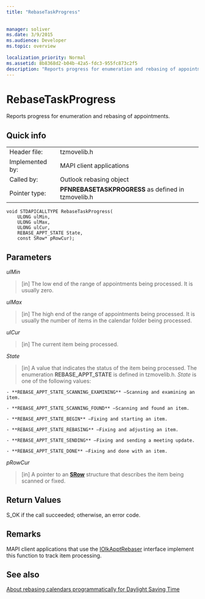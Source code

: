 ```yaml
---
title: "RebaseTaskProgress"
 
 
manager: soliver
ms.date: 3/9/2015
ms.audience: Developer
ms.topic: overview
 
localization_priority: Normal
ms.assetid: 8b8368d2-b04b-42a5-fdc3-955fc873c2f5
description: "Reports progress for enumeration and rebasing of appointments."
---
```


# RebaseTaskProgress

Reports progress for enumeration and rebasing of appointments.
  
## Quick info

|||
|:-----|:-----|
|Header file:  <br/> |tzmovelib.h  <br/> |
|Implemented by:  <br/> |MAPI client applications  <br/> |
|Called by:  <br/> |Outlook rebasing object  <br/> |
|Pointer type:  <br/> |**PFNREBASETASKPROGRESS** as defined in tzmovelib.h  <br/> |
   
```
void STDAPICALLTYPE RebaseTaskProgress(  
    ULONG ulMin, 
    ULONG ulMax, 
    ULONG ulCur, 
    REBASE_APPT_STATE State, 
    const SRow* pRowCur); 

```

## Parameters

 _ulMin_
  
> [in] The low end of the range of appointments being processed. It is usually zero.
    
 _ulMax_
  
> [in] The high end of the range of appointments being processed. It is usually the number of items in the calendar folder being processed.
    
 _ulCur_
  
> [in] The current item being processed.
    
 _State_
  
> [in] A value that indicates the status of the item being processed. The enumeration **REBASE_APPT_STATE** is defined in tzmovelib.h.  _State_ is one of the following values: 
    
    - **REBASE_APPT_STATE_SCANNING_EXAMINING** —Scanning and examining an item. 
    
    - **REBASE_APPT_STATE_SCANNING_FOUND** —Scanning and found an item. 
    
    - **REBASE_APPT_STATE_BEGIN** —Fixing and starting an item. 
    
    - **REBASE_APPT_STATE_REBASING** —Fixing and adjusting an item. 
    
    - **REBASE_APPT_STATE_SENDING** —Fixing and sending a meeting update. 
    
    - **REBASE_APPT_STATE_DONE** —Fixing and done with an item. 
    
 _pRowCur_
  
> [in] A pointer to an **[SRow](http://msdn.microsoft.com/library/369c2d5c-8c2b-4314-9cb2-aaa89580aa2b%28Office.15%29.aspx)** structure that describes the item being scanned or fixed. 
    
## Return Values

S_OK if the call succeeded; otherwise, an error code.
  
## Remarks

MAPI client applications that use the [IOlkApptRebaser](iolkapptrebaser.md) interface implement this function to track item processing. 
  
## See also



[About rebasing calendars programmatically for Daylight Saving Time](about-rebasing-calendars-programmatically-for-daylight-saving-time.md)

